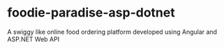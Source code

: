 # foodie-paradise-asp-dotnet
A swiggy like online food ordering platform developed using Angular and ASP.NET Web API
